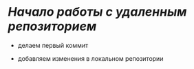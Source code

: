 # __*Начало работы с удаленным репозиторием*__

* делаем первый коммит

* добавляем изменения в локальном репозитории
